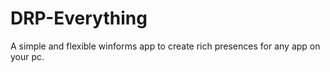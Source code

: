 # DRP-Everything
A simple and flexible winforms app to create rich presences for any app on your pc.
